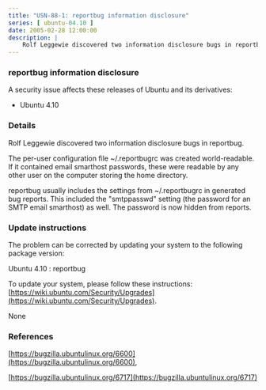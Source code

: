 ```yaml
---
title: "USN-88-1: reportbug information disclosure"
series: [ ubuntu-04.10 ]
date: 2005-02-28 12:00:00
description: |
    Rolf Leggewie discovered two information disclosure bugs in reportbug.
--- 
```

 
### reportbug information disclosure

A security issue affects these releases of Ubuntu and its derivatives:

* Ubuntu 4.10

### Details

Rolf Leggewie discovered two information disclosure bugs in reportbug.

The per-user configuration file ~/.reportbugrc was created world-readable. If it contained email smarthost passwords, these were readable by any other user on the computer storing the home directory.

reportbug usually includes the settings from ~/.reportbugrc in generated bug reports. This included the &quot;smtppasswd&quot; setting (the password for an SMTP email smarthost) as well. The password is now hidden from reports.

### Update instructions

The problem can be corrected by updating your system to the following package version:

Ubuntu 4.10
 : reportbug 

To update your system, please follow these instructions: [https://wiki.ubuntu.com/Security/Upgrades](https://wiki.ubuntu.com/Security/Upgrades).

None

### References

 [https://bugzilla.ubuntulinux.org/6600](https://bugzilla.ubuntulinux.org/6600), 

 [https://bugzilla.ubuntulinux.org/6717](https://bugzilla.ubuntulinux.org/6717)
 
